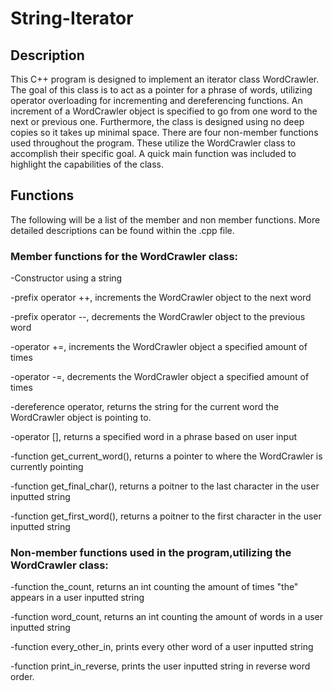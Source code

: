 # String-Iterator

## Description
This C++ program is designed to implement an iterator class WordCrawler. The goal of this class is to act as a pointer for a phrase of words, utilizing operator overloading for incrementing and dereferencing functions. An increment of a WordCrawler object is specified to go from one word to the next or previous one. Furthermore, the class is designed using no deep copies so it takes up minimal space. There are four non-member functions used throughout the program. These utilize the WordCrawler class to accomplish their specific goal. A quick main function was included to highlight the capabilities of the class.

## Functions
The following will be a list of the member and non member functions. More detailed descriptions can be found within the .cpp file.

### Member functions for the WordCrawler class:

-Constructor using a string

-prefix operator ++, increments the WordCrawler object to the next word

-prefix operator --, decrements the WordCrawler object to the previous word

-operator +=, increments the WordCrawler object a specified amount of times

-operator -=, decrements the WordCrawler object a specified amount of times

-dereference operator, returns the string for the current word the WordCrawler object is pointing to.

-operator [], returns a specified word in a phrase based on user input

-function get_current_word(), returns a pointer to where the WordCrawler is currently pointing

-function get_final_char(), returns a poitner to the last character in the user inputted string

-function get_first_word(), returns a poitner to the first character in the user inputted string


### Non-member functions used in the program,utilizing the WordCrawler class:

-function the_count, returns an int counting the amount of times "the" appears in a user inputted string

-function word_count, returns an int counting the amount of words in a user inputted string

-function every_other_in, prints every other word of a user inputted string

-function print_in_reverse, prints the user inputted string in reverse word order.
